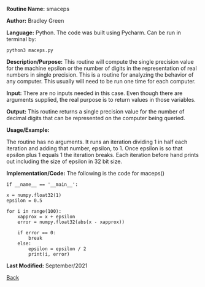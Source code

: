 

**Routine Name:**           smaceps

**Author:** Bradley Green

**Language:** Python. The code was built using Pycharm. Can be run in terminal by:


    python3 maceps.py


**Description/Purpose:** This routine will compute the single precision value for the machine epsilon or the number of digits
in the representation of real numbers in single precision. This is a routine for analyzing the behavior of any computer. This
usually will need to be run one time for each computer.

**Input:** There are no inputs needed in this case. Even though there are arguments supplied, the real purpose is to
return values in those variables.

**Output:** This routine returns a single precision value for the number of decimal digits that can be represented on the
computer being queried.

**Usage/Example:**

The routine has no arguments.  It runs an iteration dividing 1 in half each iteration and adding that number, epsilon, to 1.  Once epsilon is so that 
epsilon plus 1 equals 1 the iteration breaks.  Each iteration before hand prints out including the size of epsilon in 32 bit size. 



**Implementation/Code:** The following is the code for maceps()

    if __name__ == '__main__':

    x = numpy.float32(1)
    epsilon = 0.5

    for i in range(100):
        xapprox = x + epsilon
        error = numpy.float32(abs(x - xapprox))

        if error == 0:
            break
        else:
            epsilon = epsilon / 2
            print(i, error)



**Last Modified:** September/2021

[Back](README.md)
